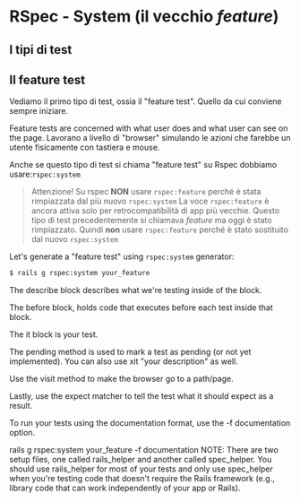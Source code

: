 # RSpec - System (il vecchio *feature*)


## I tipi di test


## Il feature test

Vediamo il primo tipo di test, ossia il "feature test". Quello da cui conviene sempre iniziare.

Feature tests are concerned with what user does and what user can see on the page.
Lavorano a livello di "browser" simulando le azioni che farebbe un utente fisicamente con tastiera e mouse.

Anche se questo tipo di test si chiama "feature test" su Rspec dobbiamo usare:`rspec:system`

> Attenzione!
> Su rspec **NON** usare `rspec:feature` perché è stata rimpiazzata dal più nuovo `rspec:system`
> La voce `rspec:feature` è ancora attiva solo per retrocompatibilità di app più vecchie.
> Questo tipo di test precedentemente si chiamava *feature* ma oggi è stato rimpiazzato.
> Quindi **non** usare `rspec:feature` perché è stato sostituito dal nuovo `rspec:system`

Let's generate a "feature test" using `rspec:system` generator:

```bash
$ rails g rspec:system your_feature
```

The describe block describes what we're testing inside of the block.

The before block, holds code that executes before each test inside that block.

The it block is your test.

The pending method is used to mark a test as pending (or not yet implemented). You can also use xit "your description" as well.

Use the visit method to make the browser go to a path/page.

Lastly, use the expect matcher to tell the test what it should expect as a result.

To run your tests using the documentation format, use the -f documentation option.

rails g rspec:system your_feature -f documentation
NOTE: There are two setup files, one called rails_helper and another called spec_helper. You should use rails_helper for most of your tests and only use spec_helper when you're testing code that doesn't require the Rails framework (e.g., library code that can work independently of your app or Rails).